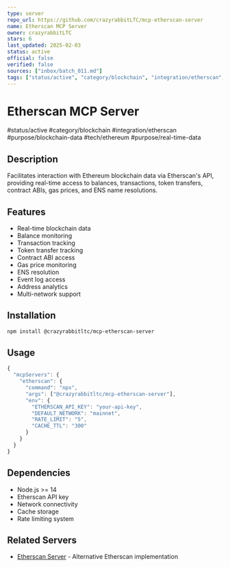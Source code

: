 ```yaml
---
type: server
repo_url: https://github.com/crazyrabbitLTC/mcp-etherscan-server
name: Etherscan MCP Server
owner: crazyrabbitLTC
stars: 6
last_updated: 2025-02-03
status: active
official: false
verified: false
sources: ["inbox/batch_011.md"]
tags: ["status/active", "category/blockchain", "integration/etherscan", "purpose/blockchain-data", "tech/ethereum", "purpose/real-time-data"]
---
```


# Etherscan MCP Server

#status/active #category/blockchain #integration/etherscan #purpose/blockchain-data #tech/ethereum #purpose/real-time-data

## Description

Facilitates interaction with Ethereum blockchain data via Etherscan's API, providing real-time access to balances, transactions, token transfers, contract ABIs, gas prices, and ENS name resolutions.

## Features

- Real-time blockchain data
- Balance monitoring
- Transaction tracking
- Token transfer tracking
- Contract ABI access
- Gas price monitoring
- ENS resolution
- Event log access
- Address analytics
- Multi-network support

## Installation

```bash
npm install @crazyrabbitltc/mcp-etherscan-server
```

## Usage

```javascript
{
  "mcpServers": {
    "etherscan": {
      "command": "npx",
      "args": ["@crazyrabbitltc/mcp-etherscan-server"],
      "env": {
        "ETHERSCAN_API_KEY": "your-api-key",
        "DEFAULT_NETWORK": "mainnet",
        "RATE_LIMIT": "5",
        "CACHE_TTL": "300"
      }
    }
  }
}
```

## Dependencies

- Node.js >= 14
- Etherscan API key
- Network connectivity
- Cache storage
- Rate limiting system

## Related Servers

- [Etherscan Server](https://github.com/5ajaki/mcp-etherscan-server) - Alternative Etherscan implementation